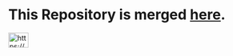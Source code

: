 # This Repository is merged [here](https://github.com/ibtisamops/SilverOps/tree/main/DevOps/DevOps-Tools).

<p align="left">
<a href="https://linkedin.com/in/ibtisam-iq" target="blank"><img align="center" src="https://raw.githubusercontent.com/rahuldkjain/github-profile-readme-generator/master/src/images/icons/Social/linked-in-alt.svg" alt="https://www.linkedin.com/in/ibtisam-iq" height="30" width="40" /></a>
</p>
